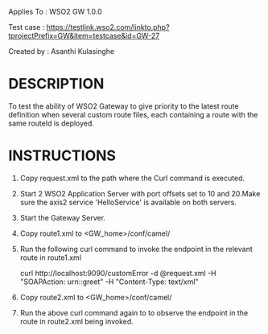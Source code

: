 Applies To	: WSO2 GW 1.0.0

Test case	: https://testlink.wso2.com/linkto.php?tprojectPrefix=GW&item=testcase&id=GW-27

Created by	: Asanthi Kulasinghe


DESCRIPTION
===========

To test the ability of WSO2 Gateway to give priority to the latest route definition when several custom route files, each containing a route with the same routeId is deployed.

INSTRUCTIONS
============

1. Copy request.xml to the path where the Curl command is executed.

2. Start 2 WSO2 Application Server with port offsets set to 10 and 20.Make sure the axis2 service 'HelloService' is available on both servers.

3. Start the Gateway Server.

4. Copy route1.xml to <GW_home>/conf/camel/

5. Run the following curl command to invoke the endpoint in the relevant route in route1.xml

	curl http://localhost:9090/customError  -d @request.xml  -H "SOAPAction: urn::greet" -H "Content-Type: text/xml"

6. Copy route2.xml to <GW_home>/conf/camel/

7. Run the above curl command again to to observe the endpoint in the route in route2.xml being invoked.

